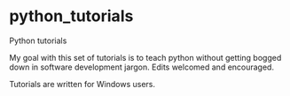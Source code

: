 # python_tutorials
Python tutorials

My goal with this set of tutorials is to teach python without getting bogged down in software development jargon. Edits welcomed and encouraged.

Tutorials are written for Windows users.
